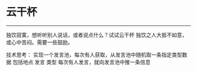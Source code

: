 # 云干杯 
------------
独饮寂寞，想听听别人说话，或者说点什么？试试云干杯
独饮之人大抵不如意，或心中苦闷。需要一些鼓励。



技术思考：
实现一个发言池，每次有人获取，从发言池中随机取一条指定类型数据
包括地点 发言 类型
每次有人发言，就向发言池中推一条信息

